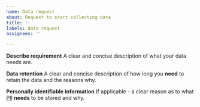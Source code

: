 ```yaml
---
name: Data request
about: Request to start collecting data
title: ''
labels: data request
assignees: ''

---
```


**Describe requirement**
A clear and concise description of what your data needs are.

**Data retention**
A clear and concise description of how long you **need** to retain the data and the reasons why.

**Personally identifiable information**
If applicable - a clear reason as to what <abbr title="Personally identifiable information">PII</abbr> **needs** to be stored and why.
